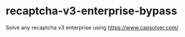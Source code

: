 # recaptcha-v3-enterprise-bypass
Solve any recaptcha v3 enterprise using https://www.capsolver.com/



                                                                                                                                     